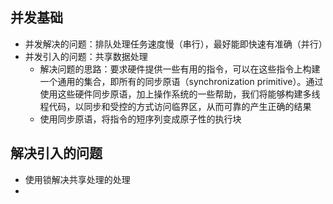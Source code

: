 ## 并发基础

- 并发解决的问题：排队处理任务速度慢（串行），最好能即快速有准确（并行）
- 并发引入的问题：共享数据处理
  - 解决问题的思路：要求硬件提供一些有用的指令，可以在这些指令上构建一个通用的集合，即所有的同步原语（synchronization primitive）。通过使用这些硬件同步原语，加上操作系统的一些帮助，我们将能够构建多线程代码，以同步和受控的方式访问临界区，从而可靠的产生正确的结果
  - 使用同步原语，将指令的短序列变成原子性的执行块

## 解决引入的问题

- 使用锁解决共享处理的处理
- 